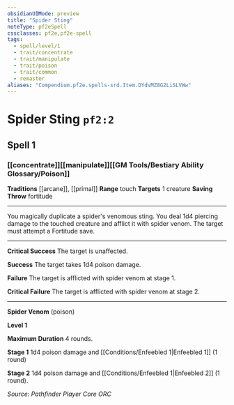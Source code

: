 ```yaml
---
obsidianUIMode: preview
title: "Spider Sting"
noteType: pf2eSpell
cssclasses: pf2e,pf2e-spell
tags:
  - spell/level/1
  - trait/concentrate
  - trait/manipulate
  - trait/poison
  - trait/common
  - remaster
aliases: "Compendium.pf2e.spells-srd.Item.DYdvMZ8G2LiSLVWw" 
---
```

# Spider Sting  `pf2:2`  
## Spell 1
### [[concentrate]][[manipulate]][[GM Tools/Bestiary Ability Glossary/Poison]]
**Traditions** [[arcane]], [[primal]]
**Range** touch
**Targets** 1 creature
**Saving Throw**  fortitude
* * * 
You magically duplicate a spider's venomous sting. You deal 1d4 piercing damage to the touched creature and afflict it with spider venom. The target must attempt a Fortitude save.

* * *

**Critical Success** The target is unaffected.

**Success** The target takes 1d4 poison damage.

**Failure** The target is afflicted with spider venom at stage 1.

**Critical Failure** The target is afflicted with spider venom at stage 2.

* * *

**Spider Venom** (poison)

**Level 1**

**Maximum Duration** 4 rounds.

**Stage 1** 1d4 poison damage and [[Conditions/Enfeebled 1|Enfeebled 1]] (1 round)

**Stage 2** 1d4 poison damage and [[Conditions/Enfeebled 1|Enfeebled 2]] (1 round).

*Source: Pathfinder Player Core*
*ORC*